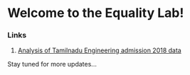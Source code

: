 # Welcome to the Equality Lab!

### Links
1. [Analysis of Tamilnadu Engineering admission 2018 data](https://equalitylab.github.io/tnea2018)

Stay tuned for more updates...
